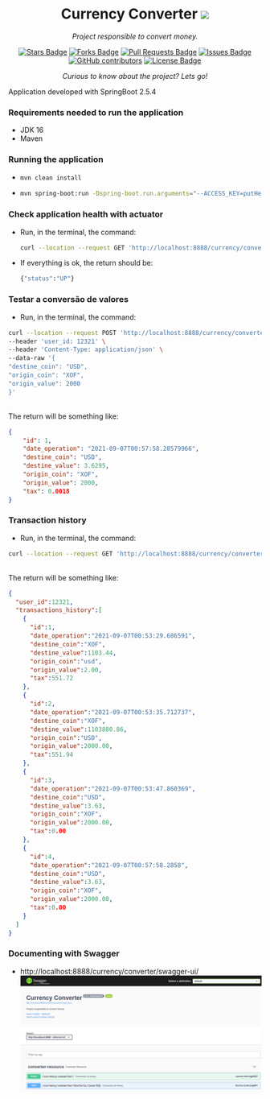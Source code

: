 <h1 align="center">Currency Converter 
<img src="https://jaya.tech/images/logo-white.png"/></h1>
<div align="center">

<i>Project responsible to convert money.</i>

<a href="https://github.com/abhisheknaiidu/awesome-github-profile-readme/stargazers"><img src="https://img.shields.io/github/stars/abhisheknaiidu/awesome-github-profile-readme" alt="Stars Badge"/></a>
<a href="https://github.com/abhisheknaiidu/awesome-github-profile-readme/network/members"><img src="https://img.shields.io/github/forks/abhisheknaiidu/awesome-github-profile-readme" alt="Forks Badge"/></a>
<a href="https://github.com/abhisheknaiidu/awesome-github-profile-readme/pulls"><img src="https://img.shields.io/github/issues-pr/abhisheknaiidu/awesome-github-profile-readme" alt="Pull Requests Badge"/></a>
<a href="https://github.com/abhisheknaiidu/awesome-github-profile-readme/issues"><img src="https://img.shields.io/github/issues/abhisheknaiidu/awesome-github-profile-readme" alt="Issues Badge"/></a>
<a href="https://github.com/abhisheknaiidu/awesome-github-profile-readme/graphs/contributors"><img alt="GitHub contributors" src="https://img.shields.io/github/contributors/abhisheknaiidu/awesome-github-profile-readme?color=2b9348"></a>
<a href="https://github.com/abhisheknaiidu/awesome-github-profile-readme/blob/master/LICENSE"><img src="https://img.shields.io/github/license/abhisheknaiidu/awesome-github-profile-readme?color=2b9348" alt="License Badge"/></a>

<i>Curious to know about the project? Lets go!</i>

</div>

Application developed with SpringBoot 2.5.4
### Requirements needed to run the application
- JDK 16
- Maven 

### Running the application
- ```bash
  mvn clean install 
  ```
- ```bash
  mvn spring-boot:run -Dspring-boot.run.arguments="--ACCESS_KEY=putHereYourAccessKey"
  ```

### Check application health with actuator
- Run, in the terminal, the command: <br> 
  ```bash
  curl --location --request GET 'http://localhost:8888/currency/converter/actuator/health'
  ```

- If everything is ok, the return should be: <br> 
  ```bash
  {"status":"UP"}
  ```

### Testar a conversão de valores
- Run, in the terminal, the command: <br>
```bash
curl --location --request POST 'http://localhost:8888/currency/converter/' \
--header 'user_id: 12321' \
--header 'Content-Type: application/json' \
--data-raw '{
"destine_coin": "USD",
"origin_coin": "XOF",
"origin_value": 2000
}'
```
<br> The return will be something like: <br>

```json
{
    "id": 1,
    "date_operation": "2021-09-07T00:57:58.28579966",
    "destine_coin": "USD",
    "destine_value": 3.6295,
    "origin_coin": "XOF",
    "origin_value": 2000,
    "tax": 0.0018
}
```

### Transaction history
- Run, in the terminal, the command: <br>


```bash
curl --location --request GET 'http://localhost:8888/currency/converter/historic/12321'
```

<br> The return will be something like: <br>

```json
{
  "user_id":12321,
  "transactions_history":[
    {
      "id":1,
      "date_operation":"2021-09-07T00:53:29.686591",
      "destine_coin":"XOF",
      "destine_value":1103.44,
      "origin_coin":"usd",
      "origin_value":2.00,
      "tax":551.72
    },
    {
      "id":2,
      "date_operation":"2021-09-07T00:53:35.712737",
      "destine_coin":"XOF",
      "destine_value":1103880.86,
      "origin_coin":"USD",
      "origin_value":2000.00,
      "tax":551.94
    },
    {
      "id":3,
      "date_operation":"2021-09-07T00:53:47.860369",
      "destine_coin":"USD",
      "destine_value":3.63,
      "origin_coin":"XOF",
      "origin_value":2000.00,
      "tax":0.00
    },
    {
      "id":4,
      "date_operation":"2021-09-07T00:57:58.2858",
      "destine_coin":"USD",
      "destine_value":3.63,
      "origin_coin":"XOF",
      "origin_value":2000.00,
      "tax":0.00
    }
  ]
}
```

### Documenting with Swagger
- http://localhost:8888/currency/converter/swagger-ui/
![img.png](img.png)